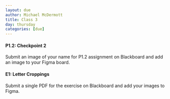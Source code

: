 ```yaml
---
layout: due
author: Michael McDermott
title: Class 3
day: thursday
categories: [due]
---
```

#### P1.2: Checkpoint 2
Submit an image of your name for P1.2 assignment on Blackboard and add an image to your Figma board.

#### E1: Letter Croppings
Submit a single PDF for the exercise on Blackboard and add your images to Figma.